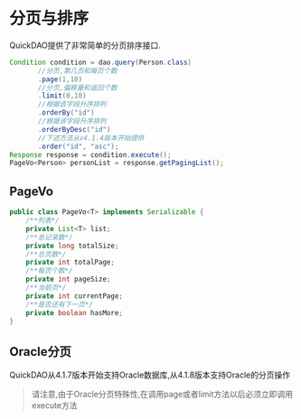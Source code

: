 # 分页与排序

QuickDAO提供了非常简单的分页排序接口.

```java
Condition condition = dao.query(Person.class)
       //分页,第几页和每页个数
       .page(1,10)
       //分页,偏移量和返回个数
       .limit(0,10)
       //根据该字段升序排列
       .orderBy("id")
       //根据该字段升序排列
       .orderByDesc("id")
       //下述方法从v4.1.4版本开始提供
       .order("id", "asc");
Response response = condition.execute();
PageVo<Person> personList = response.getPagingList();
```

## PageVo
```java
public class PageVo<T> implements Serializable {
    /**列表*/
    private List<T> list;
    /**总记录数*/
    private long totalSize;
    /**总页数*/
    private int totalPage;
    /**每页个数*/
    private int pageSize;
    /**当前页*/
    private int currentPage;
    /**是否还有下一页*/
    private boolean hasMore;
}
```

## Oracle分页

QuickDAO从4.1.7版本开始支持Oracle数据库,从4.1.8版本支持Oracle的分页操作

> 请注意,由于Oracle分页特殊性,在调用page或者limit方法以后必须立即调用execute方法